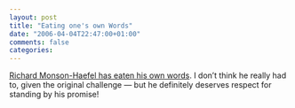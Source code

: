 ```yaml
---
layout: post
title: "Eating one's own Words"
date: "2006-04-04T22:47:00+01:00"
comments: false
categories: 
---
```


<p><a href="http://rmh.blogs.com/weblog/2006/04/eating_my_own_w.html">Richard Monson-Haefel has eaten his own words</a>. I don&#8217;t think he really had to, given the original challenge &#8212; but he definitely deserves respect for standing by his promise!</p>


